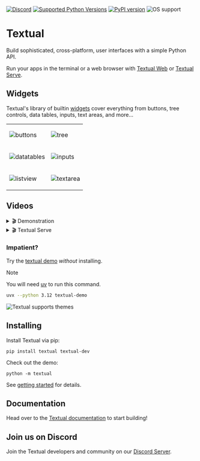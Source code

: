 
[![Discord](https://img.shields.io/discord/1026214085173461072)](https://discord.gg/Enf6Z3qhVr)
[![Supported Python Versions](https://img.shields.io/pypi/pyversions/textual/0.87.1)](https://pypi.org/project/textual/)
[![PyPI version](https://badge.fury.io/py/textual.svg)](https://badge.fury.io/py/textual)
![OS support](https://img.shields.io/badge/OS-macOS%20Linux%20Windows-red)



# Textual

Build sophisticated, cross-platform, user interfaces with a simple Python API.

Run your apps in the terminal or a web browser with [Textual Web](https://github.com/Textualize/textual-web) or [Textual Serve](https://github.com/Textualize/textual-serve).




## Widgets

Textual's library of builtin [widgets](https://textual.textualize.io/widget_gallery/) cover everything from buttons, tree controls, data tables, inputs, text areas, and more…





<table>

<tr>

  <td>
    
  ![buttons](https://github.com/user-attachments/assets/2ac26387-aaa3-41ed-bc00-7d488600343c)
    
  </td>

  <td>
    
![tree](https://github.com/user-attachments/assets/61ccd6e9-97ea-4918-8eda-3ee0f0d3770e)
    
  </td>
  
</tr>



<tr>

  <td>
    
  ![datatables](https://github.com/user-attachments/assets/3e1f9f7a-f965-4901-a114-3c188bd17695)
    
  </td>

  <td>
    
![inputs](https://github.com/user-attachments/assets/b02aa203-7c37-42da-a1bb-2cb244b7d0d3)
    
  </td>
  
</tr>
<tr>

<td>



![listview](https://github.com/user-attachments/assets/963603bc-aa07-4688-bd24-379962ece871)




</td>


<td>


![textarea](https://github.com/user-attachments/assets/cd4ba787-5519-40e2-8d86-8224e1b7e506)




  
</td>

  
</tr>

</table>

## Videos

<details>
  <summary> 🎬 Demonstration </summary>
  <hr>

https://github.com/user-attachments/assets/71afec49-fe89-4e8d-a8cf-148fa2601362


 </details>



<details>
  <summary> 🎬 Textual Serve </summary>
  <hr>


https://github.com/user-attachments/assets/97ab8825-0af6-42e9-b7e5-f554303a2112




 </details>

### Impatient?

Try the [textual demo](https://github.com/textualize/textual-demo) *without* installing.

> [!NOTE]
> You will need [uv](https://docs.astral.sh/uv/) to run this command.

```bash
uvx --python 3.12 textual-demo
```

![Textual supports themes](https://github.com/user-attachments/assets/3de1a991-1154-48b4-b547-21f98509f8c4)



## Installing

Install Textual via pip:

```
pip install textual textual-dev
```

Check out the demo:

```
python -m textual
```

See [getting started](https://textual.textualize.io/getting_started/) for details.



## Documentation

Head over to the [Textual documentation](http://textual.textualize.io/) to start building!

## Join us on Discord

Join the Textual developers and community on our [Discord Server](https://discord.gg/Enf6Z3qhVr).
